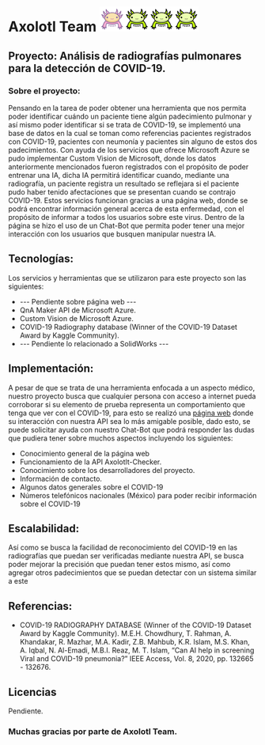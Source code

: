 
# Axolotl Team ![Axolotl team pet.](./Readme/pictures/Axolotl-0-M.png)![Axolotl team pet.](./Readme/pictures/Axolotl-1-M.png)![Axolotl team pet.](./Readme/pictures/Axolotl-1-M.png)![Axolotl team pet.](./Readme/pictures/Axolotl-1-M.png)
## Proyecto: Análisis de radiografías pulmonares para la detección de COVID-19.

### Sobre el proyecto:

Pensando en la tarea de poder obtener una herramienta que nos permita poder identificar cuándo un paciente tiene algún padecimiento pulmonar y así mismo poder identificar si se trata de COVID-19, se implementó una base de datos en la cual se toman como referencias pacientes registrados con COVID-19, pacientes con neumonía y pacientes sin alguno de estos dos padecimientos.
Con ayuda de los servicios que ofrece Microsoft Azure se pudo implementar Custom Vision de Microsoft, donde los datos anteriormente mencionados fueron registrados con el propósito de poder entrenar una IA, dicha IA permitirá identificar cuando, mediante una radiografía, un paciente registra un resultado se reflejara si el paciente pudo haber tenido afectaciones que se presentan cuando se contrajo COVID-19.
Estos servicios funcionan gracias a una página web, donde se podrá encontrar información general acerca de esta enfermedad, con el propósito de informar a todos los usuarios sobre este virus. Dentro de la página se hizo el uso de un Chat-Bot que permita poder tener una mejor interacción con los usuarios que busquen manipular nuestra IA.


## Tecnologías:
Los servicios y herramientas que se utilizaron para este proyecto son las siguientes:
*	--- Pendiente sobre página web ---
*	QnA Maker API de Microsoft Azure.
*	Custom Vision de Microsoft Azure.
*	COVID-19 Radiography database (Winner of the COVID-19 Dataset Award by Kaggle Community).
*	--- Pendiente lo relacionado a SolidWorks ---

## Implementación:

A pesar de que se trata de una herramienta enfocada a un aspecto médico, nuestro proyecto busca que cualquier persona con acceso a internet pueda corroborar si su elemento de prueba representa un comportamiento que tenga que ver con el COVID-19, para esto se realizó una [página web]( https://checker.axolotlteam.com "Página web principal del Axolotl-Checker") donde su interacción con nuestra API sea lo más amigable posible, dado esto, se puede solicitar ayuda con nuestro Chat-Bot que podrá responder las dudas que pudiera tener sobre muchos aspectos incluyendo los siguientes:

* Conocimiento general de la página web
* Funcionamiento de la API Axolotlt-Checker.
* Conocimiento sobre los desarrolladores del proyecto.
* Información de contacto.
* Algunos datos generales sobre el COVID-19
* Números telefónicos nacionales (México) para poder recibir información sobre el COVID-19

## Escalabilidad:
Así como se busca la facilidad de reconocimiento del COVID-19 en las radiografías que puedan ser verificadas mediante nuestra API, se busca poder mejorar la precisión que puedan tener estos mismo, así como agregar otros padecimientos que se puedan detectar con un sistema similar a este

## Referencias:
* COVID-19 RADIOGRAPHY DATABASE (Winner of the COVID-19 Dataset Award by Kaggle Community). M.E.H. Chowdhury, T. Rahman, A. Khandakar, R. Mazhar, M.A. Kadir, Z.B. Mahbub, K.R. Islam, M.S. Khan, A. Iqbal, N. Al-Emadi, M.B.I. Reaz, M. T. Islam, “Can AI help in screening Viral and COVID-19 pneumonia?” IEEE Access, Vol. 8, 2020, pp. 132665 - 132676.

## Licencias
Pendiente.

### Muchas gracias por parte de Axolotl Team.
